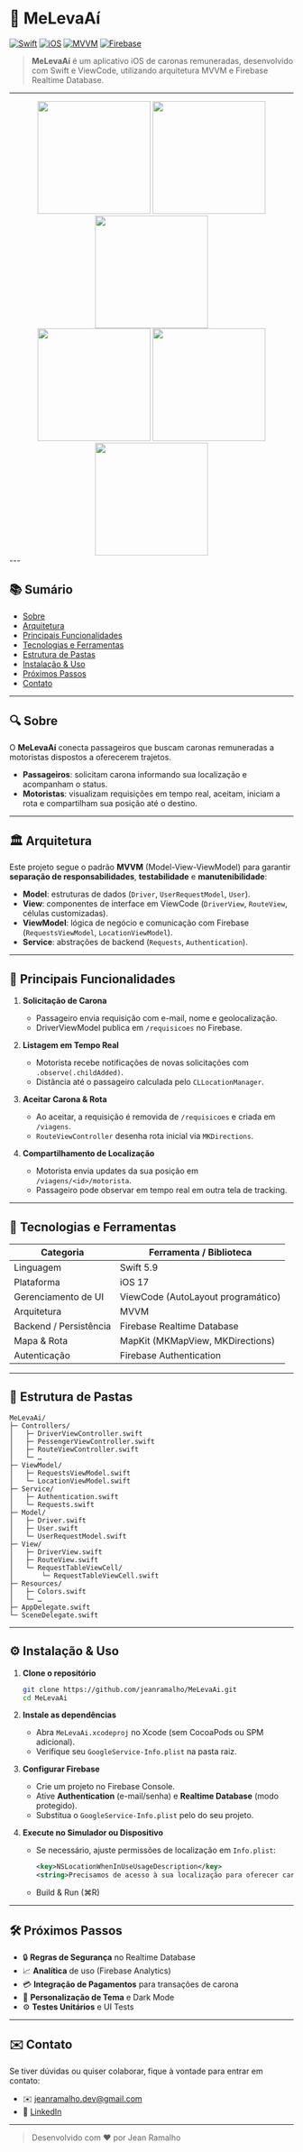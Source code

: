 # 🚗 MeLevaAí

[![Swift](https://img.shields.io/badge/Swift-5.9-orange.svg)](https://swift.org) [![iOS](https://img.shields.io/badge/iOS-17-blue.svg)](https://developer.apple.com/ios) [![MVVM](https://img.shields.io/badge/Architecture-MVVM-purple.svg)](#architecture) [![Firebase](https://img.shields.io/badge/Firebase-Realtime%20DB-yellow.svg)](https://firebase.google.com)

> **MeLevaAí** é um aplicativo iOS de caronas remuneradas, desenvolvido com Swift e ViewCode, utilizando arquitetura MVVM e Firebase Realtime Database.  

---
<div align="center">
  <img src="https://github.com/user-attachments/assets/92280d18-4dc1-47d5-9fed-cac1dae29da7" width="200"/>
  <img src="https://github.com/user-attachments/assets/c06e7b5f-00fb-4ecb-bef0-d6c0306b791f" width="200"/>
  <img src="https://github.com/user-attachments/assets/d48a865e-4efa-4fbb-8179-bc9d2fc57b38" width="200"/>
  <br/>
  <img src="https://github.com/user-attachments/assets/ba3cb762-95c2-4469-bc79-2610ad3b5a1d" width="200"/>
  <img src="https://github.com/user-attachments/assets/472e88d8-8e29-4839-8bfa-58975f4427bf" width="200"/>
  <img src="https://github.com/user-attachments/assets/4972991e-196d-4172-9dfb-e16cc9e48c9a" width="200"/>
</div>
---



## 📚 Sumário

- [Sobre](#sobre)  
- [Arquitetura](#arquitetura)  
- [Principais Funcionalidades](#principais-funcionalidades)  
- [Tecnologias e Ferramentas](#tecnologias-e-ferramentas)  
- [Estrutura de Pastas](#estrutura-de-pastas)  
- [Instalação & Uso](#instalação--uso)  
- [Próximos Passos](#próximos-passos)  
- [Contato](#contato)  

---

## 🔍 Sobre

O **MeLevaAí** conecta passageiros que buscam caronas remuneradas a motoristas dispostos a oferecerem trajetos.  
- **Passageiros**: solicitam carona informando sua localização e acompanham o status.  
- **Motoristas**: visualizam requisições em tempo real, aceitam, iniciam a rota e compartilham sua posição até o destino.

---

## 🏛️ Arquitetura

Este projeto segue o padrão **MVVM** (Model-View-ViewModel) para garantir **separação de responsabilidades**, **testabilidade** e **manutenibilidade**:
- **Model**: estruturas de dados (`Driver`, `UserRequestModel`, `User`).  
- **View**: componentes de interface em ViewCode (`DriverView`, `RouteView`, células customizadas).  
- **ViewModel**: lógica de negócio e comunicação com Firebase (`RequestsViewModel`, `LocationViewModel`).  
- **Service**: abstrações de backend (`Requests`, `Authentication`).

---

## 🚀 Principais Funcionalidades

1. **Solicitação de Carona**  
   - Passageiro envia requisição com e-mail, nome e geolocalização.  
   - DriverViewModel publica em `/requisicoes` no Firebase.  

2. **Listagem em Tempo Real**  
   - Motorista recebe notificações de novas solicitações com `.observe(.childAdded)`.  
   - Distância até o passageiro calculada pelo `CLLocationManager`.

3. **Aceitar Carona & Rota**  
   - Ao aceitar, a requisição é removida de `/requisicoes` e criada em `/viagens`.  
   - `RouteViewController` desenha rota inicial via `MKDirections`.  

4. **Compartilhamento de Localização**  
   - Motorista envia updates da sua posição em `/viagens/<id>/motorista`.  
   - Passageiro pode observar em tempo real em outra tela de tracking.

---

## 🧰 Tecnologias e Ferramentas

| Categoria             | Ferramenta / Biblioteca                  |
|-----------------------|------------------------------------------|
| Linguagem             | Swift 5.9                                |
| Plataforma            | iOS 17                                   |
| Gerenciamento de UI   | ViewCode (AutoLayout programático)      |
| Arquitetura           | MVVM                                     |
| Backend / Persistência| Firebase Realtime Database               |
| Mapa & Rota           | MapKit (MKMapView, MKDirections)         |
| Autenticação          | Firebase Authentication                  |

---

## 📁 Estrutura de Pastas

```
MeLevaAi/
├─ Controllers/
│   ├─ DriverViewController.swift
│   ├─ PessengerViewController.swift
│   ├─ RouteViewController.swift
│   └─ …
├─ ViewModel/
│   ├─ RequestsViewModel.swift
│   └─ LocationViewModel.swift  
├─ Service/
│   ├─ Authentication.swift
│   └─ Requests.swift  
├─ Model/
│   ├─ Driver.swift
│   ├─ User.swift
│   └─ UserRequestModel.swift  
├─ View/
│   ├─ DriverView.swift
│   ├─ RouteView.swift
│   └─ RequestTableViewCell/
│       └─ RequestTableViewCell.swift  
├─ Resources/
│   ├─ Colors.swift
│   └─ …  
├─ AppDelegate.swift
└─ SceneDelegate.swift
```

---

## ⚙️ Instalação & Uso

1. **Clone o repositório**  
   ```bash
   git clone https://github.com/jeanramalho/MeLevaAi.git
   cd MeLevaAi
   ```

2. **Instale as dependências**  
   - Abra `MeLevaAi.xcodeproj` no Xcode (sem CocoaPods ou SPM adicional).  
   - Verifique seu `GoogleService-Info.plist` na pasta raiz.  

3. **Configurar Firebase**  
   - Crie um projeto no Firebase Console.  
   - Ative **Authentication** (e-mail/senha) e **Realtime Database** (modo protegido).  
   - Substitua o `GoogleService-Info.plist` pelo do seu projeto.  

4. **Execute no Simulador ou Dispositivo**  
   - Se necessário, ajuste permissões de localização em `Info.plist`:  
     ```xml
     <key>NSLocationWhenInUseUsageDescription</key>
     <string>Precisamos de acesso à sua localização para oferecer caronas.</string>
     ```
   - Build & Run (⌘R)

---

## 🛠️ Próximos Passos

- 🔒 **Regras de Segurança** no Realtime Database  
- 📈 **Analítica** de uso (Firebase Analytics)  
- 💳 **Integração de Pagamentos** para transações de carona  
- 🎨 **Personalização de Tema** e Dark Mode  
- ⚙️ **Testes Unitários** e UI Tests

---

## ✉️ Contato

Se tiver dúvidas ou quiser colaborar, fique à vontade para entrar em contato:

- ✉️ jeanramalho.dev@gmail.com  
- 🔗 [LinkedIn](https://www.linkedin.com/in/jean-ramalho/)  

---

> Desenvolvido com ❤ por Jean Ramalho  
